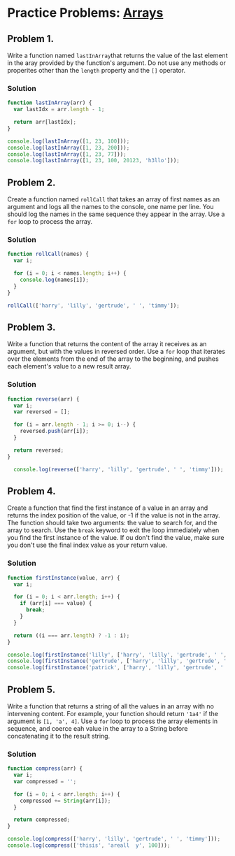 # Practice Problems: [Arrays](https://launchschool.com/lessons/e2c71a47/assignments/f5ea4b58)


## Problem 1.
Write a function named `lastInArray`that returns the value of the last element in the aray provided by the function's argument. Do not use any methods or properites other than the `length` property and the `[]` operator.


### Solution

```javascript
function lastInArray(arr) {
  var lastIdx = arr.length - 1;

  return arr[lastIdx];
}

console.log(lastInArray([1, 23, 100]));
console.log(lastInArray([1, 23, 200]));
console.log(lastInArray([1, 23, 77]));
console.log(lastInArray([1, 23, 100, 20123, 'h3llo']));
```

## Problem 2.
Create a function named `rollCall` that takes an array of first names as an argument and logs all the names to the console, one name per line. You should log the names in the same sequence they appear in the array. Use a `for` loop to process the array.



### Solution

```javascript
function rollCall(names) {
  var i;

  for (i = 0; i < names.length; i++) {
    console.log(names[i]);
  }
}

rollCall(['harry', 'lilly', 'gertrude', ' ', 'timmy']);

```
## Problem 3.
Write a function that returns the content of the array it receives as an argument, but with the values in reversed order. Use a `for` loop that iterates over the elements from the end of the array to the beginning, and pushes each element's value to a new result array.

### Solution

```javascript
function reverse(arr) {
  var i;
  var reversed = [];

  for (i = arr.length - 1; i >= 0; i--) {
    reversed.push(arr[i]);
  }

  return reversed;
}

  console.log(reverse(['harry', 'lilly', 'gertrude', ' ', 'timmy']));
```

## Problem 4.
Create a function that find the first instance of a value in an array and returns the index position of the value, or -1 if the value is not in the array. The function should take two arguments: the value to search for, and the array to search. Use the `break` keyword to exit the loop immediately when you find the first instance of the value. If ou don't find the value, make sure you don't use the final index value as your return value.


### Solution

```javascript
function firstInstance(value, arr) {
  var i;

  for (i = 0; i < arr.length; i++) {
    if (arr[i] === value) {
      break;
    }
  }

  return ((i === arr.length) ? -1 : i);
}

console.log(firstInstance('lilly', ['harry', 'lilly', 'gertrude', ' ', 'timmy']));
console.log(firstInstance('gertrude', ['harry', 'lilly', 'gertrude', ' ', 'timmy']));
console.log(firstInstance('patrick', ['harry', 'lilly', 'gertrude', ' ', 'timmy']));

```
## Problem 5.
Write a function that returns a string of all the values in an array with no intervening content. For example, your function should return `'1a4'` if the argument is `[1, 'a', 4]`. Use a `for` loop to process the array elements in sequence, and coerce eah value in the array to a String before concatenating it to the result string.


### Solution

```javascript
function compress(arr) {
  var i;
  var compressed = '';

  for (i = 0; i < arr.length; i++) {
    compressed += String(arr[i]);
  }

  return compressed;
}

console.log(compress(['harry', 'lilly', 'gertrude', ' ', 'timmy']));
console.log(compress(['thisis', 'areall  y', 100]));
```
